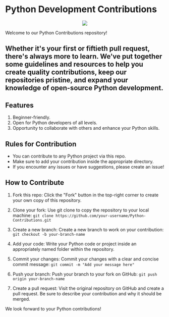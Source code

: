 # Python Development Contributions
<div align="center">
   <img src="https://github.com/Trinity-Developers-Club/Python-Contribution/assets/92802892/ab13bba1-fd0c-42c1-9f68-4b98fad41f05"/>
</div>

Welcome to our Python Contributions repository!
## Whether it's your first or fiftieth pull request, there's always more to learn. We've put together some guidelines and resources to help you create quality contributions, keep our repositories pristine, and expand your knowledge of open-source Python development.

## Features
1. Beginner-friendly.
2. Open for Python developers of all levels.
3. Opportunity to collaborate with others and enhance your Python skills.
   
## Rules for Contribution
- You can contribute to any Python project via this repo.
- Make sure to add your contribution inside the appropriate directory.
- If you encounter any issues or have suggestions, please create an issue!
## How to Contribute
1. Fork this repo: Click the "Fork" button in the top-right corner to create your own copy of this repository.

3. Clone your fork: Use git clone to copy the repository to your local machine:
``git clone https://github.com/your-username/Python-Contributions.git``

2. Create a new branch: Create a new branch to work on your contribution:
``git checkout -b your-branch-name``
3. Add your code: Write your Python code or project inside an appropriately named folder within the repository.

4. Commit your changes: Commit your changes with a clear and concise commit message:
``git commit -m "Add your message here"``
5. Push your branch: Push your branch to your fork on GitHub:
``git push origin your-branch-name``
6. Create a pull request: Visit the original repository on GitHub and create a pull request. Be sure to describe your contribution and why it should be merged.

We look forward to your Python contributions!
